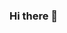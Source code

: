 ### Hi there 👋

<!--
**devmrfitz/devmrfitz** is a ✨ _special_ ✨ repository because its `README.md` (this file) appears on your GitHub profile.

[![Aditya's GitHub stats](https://github-readme-stats.vercel.app/api?username=devmrfitz)](https://github.com/anuraghazra/github-readme-stats)
-->
